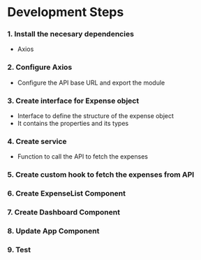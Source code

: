 # Development Steps

### 1. Install the necesary dependencies
* Axios

### 2. Configure Axios
* Configure the API base URL and export the module

### 3. Create interface for Expense object
* Interface to define the structure of the expense object
* It contains the properties and its types

### 4. Create service
* Function to call the API to fetch the expenses

### 5. Create custom hook to fetch the expenses from API

### 6. Create ExpenseList Component

### 7. Create Dashboard Component

### 8. Update App Component

### 9. Test
